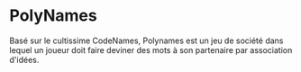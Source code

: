 # PolyNames
Basé sur le cultissime CodeNames, Polynames est un jeu de société dans lequel un joueur doit faire deviner des mots à son partenaire par association d'idées.
